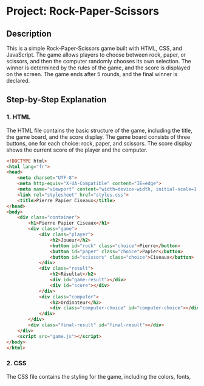  # Project: Rock-Paper-Scissors

## Description

This is a simple Rock-Paper-Scissors game built with HTML, CSS, and JavaScript. The game allows players to choose between rock, paper, or scissors, and then the computer randomly chooses its own selection. The winner is determined by the rules of the game, and the score is displayed on the screen. The game ends after 5 rounds, and the final winner is declared.

## Step-by-Step Explanation

### 1. HTML

The HTML file contains the basic structure of the game, including the title, the game board, and the score display. The game board consists of three buttons, one for each choice: rock, paper, and scissors. The score display shows the current score of the player and the computer.

```html
<!DOCTYPE html>
<html lang="fr">
<head>
    <meta charset="UTF-8">
    <meta http-equiv="X-UA-Compatible" content="IE=edge">
    <meta name="viewport" content="width=device-width, initial-scale=1.0">
    <link rel="stylesheet" href="styles.css">
    <title>Pierre Papier Ciseaux</title>
</head>
<body>
    <div class="container">
        <h1>Pierre Papier Ciseaux</h1>
        <div class="game">
            <div class="player">
                <h2>Joueur</h2>
                <button id="rock" class="choice">Pierre</button>
                <button id="paper" class="choice">Papier</button>
                <button id="scissors" class="choice">Ciseaux</button>
            </div>
            <div class="result">
                <h2>Résultat</h2>
                <div id="game-result"></div>
                <div id="score"></div>
            </div>
            <div class="computer">
                <h2>Ordinateur</h2>
                <div class="computer-choice" id="computer-choice"></div>
            </div>
        </div>
        <div class="final-result" id="final-result"></div>
    </div>
    <script src="game.js"></script>
</body>
</html>
```

### 2. CSS

The CSS file contains the styling for the game, including the colors, fonts,

